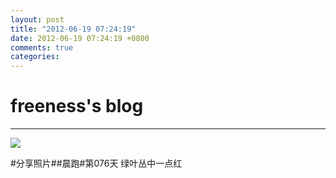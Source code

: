 ```yaml
---
layout: post
title: "2012-06-19 07:24:19"
date: 2012-06-19 07:24:19 +0800
comments: true
categories: 
---
```


# freeness's blog

----------

![](http://okqmqrbgo.bkt.clouddn.com/201206190724191.jpg)

>
\#分享照片\#\#晨跑\#第076天 绿叶丛中一点红